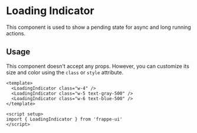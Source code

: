 <script setup>
import { LoadingIndicator } from '../../src/index'
</script>

# Loading Indicator

This component is used to show a pending state for async and long running
actions.

## Usage

This component doesn't accept any props. However, you can customize its size and
color using the `class` or `style` attribute.

<Story class="gap-4">
  <LoadingIndicator class="w-4" />
  <LoadingIndicator class="w-5 text-gray-500" />
  <LoadingIndicator class="w-6 text-blue-500" />
</Story>

```vue
<template>
  <LoadingIndicator class="w-4" />
  <LoadingIndicator class="w-5 text-gray-500" />
  <LoadingIndicator class="w-6 text-blue-500" />
</template>

<script setup>
import { LoadingIndicator } from 'frappe-ui'
</script>
```

